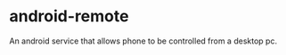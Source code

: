 android-remote
==============

An android service that allows phone to be controlled from a desktop pc.